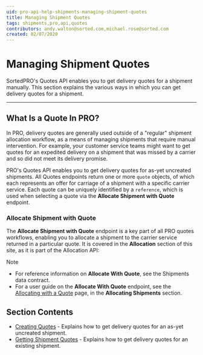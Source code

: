 ```yaml
---
uid: pro-api-help-shipments-managing-shipment-quotes
title: Managing Shipment Quotes
tags: shipments,pro,api,quotes
contributors: andy.walton@sorted.com,michael.rose@sorted.com
created: 02/07/2020
---
```

# Managing Shipment Quotes

SortedPRO's Quotes API enables you to get delivery quotes for a shipment manually. This section explains the various ways in which you can get delivery quotes for a shipment.

---

## What Is a Quote In PRO?

In PRO, delivery quotes are generally used outside of a "regular" shipment allocation workflow, as a means of managing shipments that require manual intervention. For example, your customer service teams might want to get quotes for an expedited delivery on a shipment that was missed by a carrier and so did not meet its delivery promise.

PRO's Quotes API enables you to get delivery quotes for as-yet uncreated shipments. All Quotes endpoints return one or more `quote` objects, of which each represents an offer for carriage of a shipment with a specific carrier service. Each quote can be uniquely identified by a `reference`, which is used when selecting a quote via the **Allocate Shipment with Quote** endpoint.

### Allocate Shipment with Quote

The **Allocate Shipment with Quote** endpoint is a key part of all PRO quotes workflows, enabling you to allocate a shipment to the carrier service returned in a particular quote. It is covered in the **Allocation** section of this site, as it is part of the Allocation API:

> [!NOTE]
> * For reference information on **Allocate With Quote**, see the Shipments data contract.
> * For a user guide on the **Allocate With Quote** endpoint, see the [Allocating with a Quote](/pro/api/shipments/allocating_via_a_quote.html) page, in the **Allocating Shipments** section.

## Section Contents

* [Creating Quotes](/pro/api/shipments/creating_shipment_quotes.html) - Explains how to get delivery quotes for an as-yet uncreated shipment.
* [Getting Shipment Quotes](/pro/api/shipments/getting_shipment_quotes.html) - Explains how to get delivery quotes for an existing shipment.